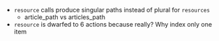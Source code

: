 * `resource` calls produce singular paths instead of plural for `resources`
  * article_path vs articles_path
* `resource` is dwarfed to 6 actions because really? Why index only one item